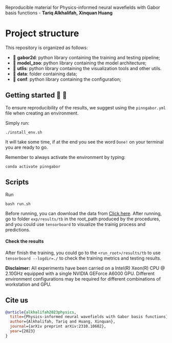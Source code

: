 Reproducible material for Physics-informed neural wavefields with Gabor basis functions - **Tariq Alkhalifah, Xinquan Huang**


# Project structure
This repository is organized as follows:
* :open_file_folder: **gabor2d**: python library containing the training and testing pipeline;
* :open_file_folder: **model_zoo**: python library containing the model architecture;
* :open_file_folder: **utlis**: python library containing the visualization tools and other utils.
* :open_file_folder: **data**: folder containing data;
* :open_file_folder: **conf**: python library containing the configuration;

## Getting started :space_invader: :robot:
To ensure reproducibility of the results, we suggest using the `pinngabor.yml` file when creating an environment.

Simply run:
```
./install_env.sh
```
It will take some time, if at the end you see the word `Done!` on your terminal you are ready to go. 

Remember to always activate the environment by typing:
```
conda activate pinngabor
```

## Scripts
Run
```
bash run.sh
```
Before running, you can download the data from [Click here](https://drive.google.com/file/d/1UTEm6M2Ex0eeyyVoyHmQ39IduNR5NNvL/view?usp=sharing). After running, go to folder `exp/results/tb` in the root_path produced by the procedures, and you could use `tensorboard` to visualize the trainig process and predictions.

#### Check the results
After finish the training, you could go to the `<run_root>/results/tb` to use `tensorboard --logdir=./` to check the training metrics and testing results.

**Disclaimer:** All experiments have been carried on a Intel(R) Xeon(R) CPU @ 2.10GHz equipped with a single NVIDIA GEForce A6000 GPU. Different environment 
configurations may be required for different combinations of workstation and GPU.

## Cite us 
```bibtex
@article{alkhalifah2023physics,
  title={Physics-informed neural wavefields with Gabor basis functions},
  author={Alkhalifah, Tariq and Huang, Xinquan},
  journal={arXiv preprint arXiv:2310.10602},
  year={2023}
}
```

